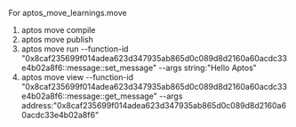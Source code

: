 For aptos_move_learnings.move

1. aptos move compile
2. aptos move publish
3. aptos move run --function-id "0x8caf235699f014adea623d347935ab865d0c089d8d2160a60acdc33e4b02a8f6::message::set_message" --args string:"Hello Aptos"
4. aptos move view --function-id "0x8caf235699f014adea623d347935ab865d0c089d8d2160a60acdc33e4b02a8f6::message::get_message" --args address:"0x8caf235699f014adea623d347935ab865d0c089d8d2160a60acdc33e4b02a8f6"
